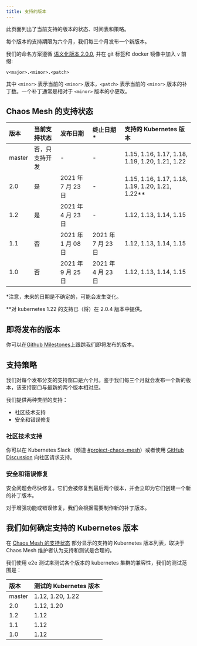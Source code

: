 ```yaml
---
title: 支持的版本
---
```


此页面列出了当前支持的版本的状态、时间表和策略。

每个版本的支持期限为六个月，我们每三个月发布一个新版本。

我们的命名方案遵循 [语义化版本 2.0.0](https://semver.org/lang/zh-CN/), 并在 git 标签和 docker 镜像中加入 `v` 前缀:

```plain
v<major>.<minor>.<patch>
```

其中 `<minor>` 表示当前的 `<minor>` 版本，`<patch>` 表示当前的 `<minor>` 版本的补丁数。一个补丁通常是相对于 `<minor>` 版本的小更改。

## Chaos Mesh 的支持状态

| 版本   | 当前支持状态   | 发布日期           | 终止日期\*         | 支持的 Kubernetes 版本                             |
| :----- | :------------- | :----------------- | :----------------- | :------------------------------------------------- |
| master | 否，只支持开发 | -                  | -                  | 1.15, 1.16, 1.17, 1.18, 1.19, 1.20, 1.21, 1.22     |
| 2.0    | 是             | 2021 年 7 月 23 日 | -                  | 1.15, 1.16, 1.17, 1.18, 1.19, 1.20, 1.21, 1.22\*\* |
| 1.2    | 是             | 2021 年 4 月 23 日 | -                  | 1.12, 1.13, 1.14, 1.15                             |
| 1.1    | 否             | 2021 年 1 月 08 日 | 2021 年 7 月 23 日 | 1.12, 1.13, 1.14, 1.15                             |
| 1.0    | 否             | 2021 年 9 月 25 日 | 2021 年 4 月 23 日 | 1.12, 1.13, 1.14, 1.15                             |

\*注意，未来的日期是不确定的，可能会发生变化。

\*\*对 kubernetes 1.22 的支持已（将）在 2.0.4 版本中提供。

## 即将发布的版本

你可以在[Github Milestones](https://github.com/chaos-mesh/chaos-mesh/milestones)上跟踪我们即将发布的版本。

## 支持策略

我们对每个发布分支的支持窗口是六个月。鉴于我们每三个月就会发布一个新的版本，该支持窗口与最新的两个版本相对应。

我们提供两种类型的支持：

- 社区技术支持
- 安全和错误修复

### 社区技术支持

你可以在 Kubernetes Slack（频道 [#project-chaos-mesh](https://cloud-native.slack.com/archives/C0193VAV272)）或者使用 [GitHub Discussion](https://github.com/chaos-mesh/chaos-mesh/discussions) 向社区请求支持。

### 安全和错误修复

安全问题会尽快修复。它们会被修复到最后两个版本，并会立即为它们创建一个新的补丁版本。

对于增强功能或错误修复，我们会根据需要制作新的补丁版本。

## 我们如何确定支持的 Kubernetes 版本

在 [Chaos Mesh 的支持状态](#chaos-mesh-的支持状态) 部分显示的支持的 Kubernetes 版本列表，取决于 Chaos Mesh 维护者认为支持和测试是合理的。

我们使用 e2e 测试来测试各个版本的 kubernetes 集群的兼容性，我们的测试范围是：

| 版本   | 测试的 Kubernetes 版本 |
| :----- | :--------------------- |
| master | 1.12, 1.20, 1.22       |
| 2.0    | 1.12, 1.20             |
| 1.2    | 1.12                   |
| 1.1    | 1.12                   |
| 1.0    | 1.12                   |
